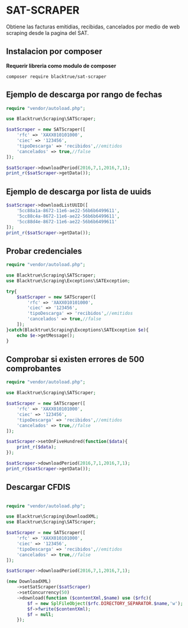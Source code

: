 
# SAT-SCRAPER  

Obtiene las facturas emitidias, recibidas, cancelados por medio de web scraping desde la pagina del SAT.

## Instalacion por composer

**Requerir libreria como modulo de composer**
```
composer require blacktrue/sat-scraper
```

## Ejemplo de descarga por rango de fechas

```php
require "vendor/autoload.php";

use Blacktrue\Scraping\SATScraper;

$satScraper = new SATScraper([
    'rfc' => 'XAXX010101000',
    'ciec' => '123456',
    'tipoDescarga' => 'recibidos',//emitidos
    'cancelados' => true,//false
]);

$satScraper->downloadPeriod(2016,7,1,2016,7,1);
print_r($satScraper->getData());
```

## Ejemplo de descarga por lista de uuids

```php
$satScraper->downloadListUUID([
    '5cc88a1a-8672-11e6-ae22-56b6b6499611',
    '5cc88c4a-8672-11e6-ae22-56b6b6499611',
    '5cc88d4e-8672-11e6-ae22-56b6b6499611'
]);
print_r($satScraper->getData());
```

## Probar credenciales
```php
require "vendor/autoload.php";

use Blacktrue\Scraping\SATScraper;
use Blacktrue\Scraping\Exceptions\SATException;

try{
    $satScraper = new SATScraper([
        'rfc' => 'XAXX010101000',
        'ciec' => '123456',
        'tipoDescarga' => 'recibidos',//emitidos
        'cancelados' => true,//false
    ]);
}catch(Blacktrue\Scraping\Exceptions\SATException $e){
    echo $e->getMessage();
}

```

## Comprobar si existen errores de 500 comprobantes
```php
require "vendor/autoload.php";

use Blacktrue\Scraping\SATScraper;

$satScraper = new SATScraper([
    'rfc' => 'XAXX010101000',
    'ciec' => '123456',
    'tipoDescarga' => 'recibidos',//emitidos
    'cancelados' => true,//false
]);

$satScraper->setOnFiveHundred(function($data){
	print_r($data);
});

$satScraper->downloadPeriod(2016,7,1,2016,7,1);
print_r($satScraper->getData());

```

## Descargar CFDIS

```php

require "vendor/autoload.php";

use Blacktrue\Scraping\DownloadXML;
use Blacktrue\Scraping\SATScraper;

$satScraper = new SATScraper([
    'rfc' => 'XAXX010101000',
    'ciec' => '123456',
    'tipoDescarga' => 'recibidos',//emitidos
    'cancelados' => true,//false
]);

$satScraper->downloadPeriod(2016,7,1,2016,7,1);

(new DownloadXML)
    ->setSatScraper($satScraper)
    ->setConcurrency(50)
    ->download(function ($contentXml,$name) use ($rfc){
        $f = new SplFileObject($rfc.DIRECTORY_SEPARATOR.$name,'w');
        $f->fwrite($contentXml);
        $f = null;
    });
```